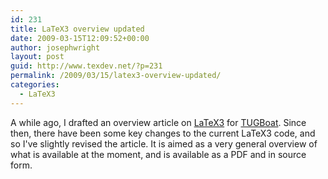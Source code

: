 ```yaml
---
id: 231
title: LaTeX3 overview updated
date: 2009-03-15T12:09:52+00:00
author: josephwright
layout: post
guid: http://www.texdev.net/?p=231
permalink: /2009/03/15/latex3-overview-updated/
categories:
  - LaTeX3
---
```

A while ago, I drafted an overview article on [LaTeX3](https://www.latex-project.org/latex3.html) for [TUGBoat](https://tug.org/tugboat/). Since then, there have been some key changes to the current LaTeX3 code, and so I've slightly revised the article. It is aimed as a very general overview of what is available at the moment, and is available as a PDF and in source form.
